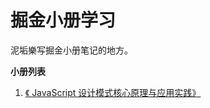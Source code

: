 # 掘金小册学习

泥垢樂写掘金小册笔记的地方。

**小册列表**

1. [《 JavaScript 设计模式核⼼原理与应⽤实践》](https://github.com/negrochn/study-juejin/tree/master/js-design-pattern)

